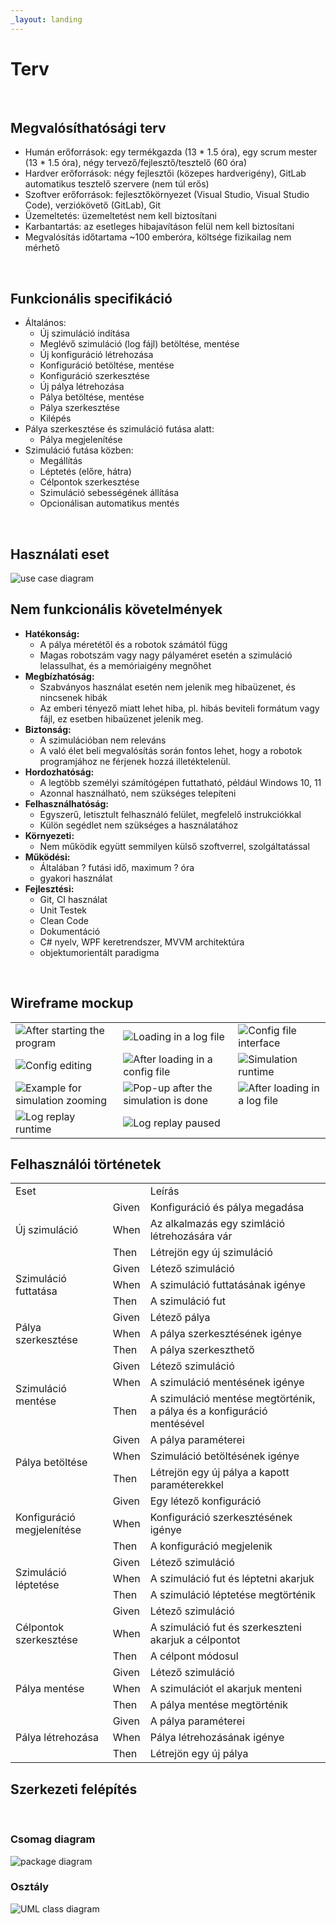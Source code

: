 ```yaml
---
_layout: landing
---
```


# Terv

<br>

## Megvalósíthatósági terv
- Humán erőforrások: egy termékgazda (13 * 1.5 óra), egy scrum mester (13 * 1.5 óra), négy tervező/fejlesztő/tesztelő (60 óra)
- Hardver erőforrások: négy fejlesztői (közepes hardverigény), GitLab automatikus tesztelő szervere (nem túl erős)
- Szoftver erőforrások: fejlesztőkörnyezet (Visual Studio, Visual Studio Code), verziókövető (GitLab), Git
- Üzemeltetés: üzemeltetést nem kell biztosítani
- Karbantartás: az esetleges hibajavításon felül nem kell biztosítani
- Megvalósítás időtartama ~100 emberóra, költsége fizikailag nem mérhető

<br>

## Funkcionális specifikáció
- Általános:
    - Új szimuláció indítása
    - Meglévő szimuláció (log fájl) betöltése, mentése
    - Új konfiguráció létrehozása
    - Konfiguráció betöltése, mentése
    - Konfiguráció szerkesztése
    - Új pálya létrehozása
    - Pálya betöltése, mentése
    - Pálya szerkesztése
    - Kilépés
- Pálya szerkesztése és szimuláció futása alatt:
    - Pálya megjelenítése
- Szimuláció futása közben:
    - Megállítás
    - Léptetés (előre, hátra)
    - Célpontok szerkesztése
    - Szimuláció sebességének állítása
    - Opcionálisan automatikus mentés


<br>

## Használati eset

![use case diagram](https://www.plantuml.com/plantuml/svg/bPQ_ZjGm4CPxFuLrD5p1FS0MwCILIEZ4mGEOP3RhYsD7zWH1q3q4BTsMAQYGU06BzsBnibA6dSo6RVtDR_vySvExJMWY3ftJGuBA950EjgWnw6YR7UhQHgZG1gzIQtrlekbq5toeTZ5qeBV67K9CXI7gzzeaVVKEOfUdjZ5ZRQxKds3Z6mVwOOJOGXhnrrVzHUd3x_dhuBUs6MBULpR_qEcao5E2Q_tipjI0hzm0H_LzthlFvfBgBa-k3nv3AoYVL17Fghk7EDg357nbpQc-Xz5sW_jRtGV0_DFnMQco0xyWozyUTPf9pnHqBd9cLYldRecOQCYCfOmdZPofBwApDq9mUS88kp3cVJBNN3l_IihlWZKtBrxoVMoqzHz32wi0j0u19FfVK7HUD5uC5Smb27wt2eAQGQBu07vFQ3frPdE9P6sbiRmnQuENzfWVba2IxLqFAuTaTaI8bTmDeHX6i1qG3PPNwSOKKe_0_m4gTIbrQL98lT5zX0fgM0lYTvXYn7OBIBhU6msV47ozWi9FYbAKakyHZw82qfwmClzBMucJlvzpeDpawMav_cc-v6_oD08kVC8xQ1x1WS_VZv2ZwArfCU_Z-Qkwv6Rv7-HG8elWBw4y5dvoCdLXFZUhwvBsMgQGGtCBlXuwftu3)

## Nem funkcionális követelmények

- <b>Hatékonság:</b>
    - A pálya méretétől és a robotok számától függ
    - Magas robotszám vagy nagy pályaméret esetén a szimuláció lelassulhat, és a memóriaigény megnőhet
- <b> Megbízhatóság:</b>
    - Szabványos használat esetén nem jelenik meg hibaüzenet, és nincsenek hibák
    - Az emberi tényező miatt lehet hiba, pl. hibás beviteli formátum vagy fájl, ez esetben hibaüzenet jelenik meg.
- <b>Biztonság:</b>
    - A szimulációban nem releváns
    - A való élet beli megvalósítás során fontos lehet, hogy a robotok programjához ne férjenek hozzá illetéktelenül.
- <b>Hordozhatóság:</b>
    - A legtöbb személyi számítógépen futtatható, például Windows 10, 11
    - Azonnal használható, nem szükséges telepíteni
- <b>Felhasználhatóság:</b>
    - Egyszerű, letisztult felhasználó felület, megfelelő instrukciókkal
    - Külön segédlet nem szükséges a használatához
- <b>Környezeti:</b>
    - Nem működik együtt semmilyen külső szoftverrel, szolgáltatással
- <b>Működési:</b>
    - Általában ? futási idő, maximum ? óra
    - gyakori használat
- <b>Fejlesztési:</b>
    - Git, CI használat
    - Unit Testek
    - Clean Code
    - Dokumentáció
    - C# nyelv, WPF keretrendszer, MVVM architektúra
    - objektumorientált paradigma

<br>

## Wireframe mockup

|   |   |   |
|---|---|---|
| ![After starting the program](~/images/wireframe/load_in.png) | ![Loading in a log file](~/images/wireframe/load_log_file.png) | ![Config file interface](~/images/wireframe/load_conf.png) |
| ![Config editing](~/images/wireframe/edit_conf.png) | ![After loading in a config file](~/images/wireframe/after_config.png) | ![Simulation runtime](~/images/wireframe/simulation_runtime.png) |
| ![Example for simulation zooming](~/images/wireframe/simulation_zooming.png) | ![Pop-up after the simulation is done](~/images/wireframe/simulation_done.png) | ![After loading in a log file](~/images/wireframe/after_log.png) |
| ![Log replay runtime](~/images/wireframe/log_replay_runtime.png) | ![Log replay paused](~/images/wireframe/log_replay_paused.png) | |





## Felhasználói történetek

<table>
  <tr>
      <td>Eset</td>
      <td></td>
      <td>Leírás</td>
  </tr>
  <tr>
      <td rowspan=3>Új szimuláció</td>
      <td>Given</td>
      <td>Konfiguráció és pálya megadása</td>
  </tr>
  <tr>
      <td>When</td>
      <td>Az alkalmazás egy szimláció létrehozására vár</td>
  </tr>
  <tr>
      <td>Then</td>
      <td>Létrejön egy új szimuláció</td>
  </tr>
  <tr>
      <td rowspan=3>Szimuláció futtatása</td>
      <td>Given</td>
      <td>Létező szimuláció</td>
  </tr>
  <tr>
      <td>When</td>
      <td>A szimuláció futtatásának igénye</td>
  </tr>
  <tr> 
      <td>Then</td>
      <td>A szimuláció fut</td>
  </tr>
  <tr>
      <td rowspan=3>Pálya szerkesztése</td>
      <td>Given</td>
      <td>Létező pálya</td>
  </tr>
  <tr>
      <td>When</td>
      <td>A pálya szerkesztésének igénye</td>
  </tr>
  <tr>
      <td>Then</td>
      <td>A pálya szerkeszthető</td>
  </tr>
  <tr>
      <td rowspan=3>Szimuláció mentése</td>
      <td>Given</td>
      <td>Létező szimuláció</td>
  </tr>
  <tr>
      <td>When</td>
      <td>A szimuláció mentésének igénye</td>
  </tr>
  <tr>
      <td>Then</td>
      <td>A szimuláció mentése megtörténik, a pálya és a konfiguráció mentésével</td>
  </tr>
  <tr>
      <td rowspan=3>Pálya betöltése</td>
      <td>Given</td>
      <td>A pálya paraméterei</td>
  </tr>
  <tr>
      <td>When</td>
      <td>Szimuláció betöltésének igénye</td>
  </tr>
  <tr> 
      <td>Then</td>
      <td>Létrejön egy új pálya a kapott paraméterekkel</td>
  </tr>
  <tr>
      <td rowspan=3>Konfiguráció megjelenítése</td>
      <td>Given</td>
      <td>Egy létező konfiguráció</td>
  </tr>
  <tr>
      <td>When</td>
      <td>Konfiguráció szerkesztésének igénye</td>
  </tr>
  <tr>
      <td>Then</td>
      <td>A konfiguráció megjelenik</td>
  </tr>
  <tr>
      <td rowspan=3>Szimuláció léptetése</td>
      <td>Given</td>
      <td>Létező szimuláció</td>
  </tr>
  <tr>
      <td>When</td>
      <td>A szimuláció fut és léptetni akarjuk</td>
  </tr>
  <tr>
      <td>Then</td>
      <td>A szimuláció léptetése megtörténik</td>
  </tr>
  <tr>
      <td rowspan=3>Célpontok szerkesztése</td>
      <td>Given</td>
      <td>Létező szimuláció</td>
  </tr>
  <tr>
      <td>When</td>
      <td>A szimuláció fut és szerkeszteni akarjuk a célpontot</td>
  </tr>
  <tr>
      <td>Then</td>
      <td>A célpont módosul</td>
  </tr>
  <tr>
      <td rowspan=3>Pálya mentése</td>
      <td>Given</td>
      <td>Létező szimuláció</td>
  </tr>
  <tr>
      <td>When</td>
      <td>A szimulációt el akarjuk menteni</td>
  </tr>
  <tr>
      <td>Then</td>
      <td>A pálya mentése megtörténik</td>
  </tr>
  <tr>
      <td rowspan=3>Pálya létrehozása</td>
      <td>Given</td>
      <td>A pálya paraméterei</td>
  </tr>
  <tr>
      <td>When</td>
      <td>Pálya létrehozásának igénye</td>
  </tr>
  <tr>
      <td>Then</td>
      <td>Létrejön egy új pálya</td>
  </tr>
</table>


## Szerkezeti felépítés

<br>

### Csomag diagram

![package diagram](https://www.plantuml.com/plantuml/svg/LL7DZgCm3BxdAVm2lC5grGLrJqLQXOhBQWuUS9ce8Ob2cAggvjt7nPG9EVdxoMSxEKm9Ovf72vKVWtVaafgknWMCE4BtuffqjmIHkeHkiAHKmEwA0q5hw0OF1NoCInGls17y2K5zxJsrxycknlyRKU94Ru0Jj7KfKcF6sM8otcscnT2qjHWq1OltlQXPpFfjlVQ1bNV9MqjH0giyxwd57r6_HF_kap12d34E9CnPcECdEI6E-Gp_A4vcIkGwWWUiHswK7cE_t5XtvkONCopCslVaXx_6ojESdh5D1KNlRwxu3Lhf72YzWJFxsXf-5NCebXVLEHBnvUNrTGPvOSM_1cncnCOCiKy6uFeeLJJ3Hs9Oxb2r5qyyg4HmgGxa-dcqtm00)

### Osztály
![UML class diagram](https://www.plantuml.com/plantuml/svg/fLTHSzie47xNhs3w92VopBMFdKxRn6ckkMcdcSXtUUZq0KiRcKO23QoS-5pVRpz0ia6O-3npUOWmtyV7xh8iy54XbTWrDPdLLAahHYj9cqGzCjvItIA5wRv0b6pH8TmKWkViRo2_9KdIqkAHLa1U_SNWwHNP98IGdayksfPijbv7pfgkfiW4lsUy54zZz0xQcguTiWt4lueIwl4C--vBge2yUqSN2YKjyFtxunFln_Lgzk_yLizEtfARcMWQoai7p9QKLp2diW8C2N47Jfp10RHJ44NkG7LD7FgZQzeG64Vj5gHY2e4NC8xRJF07LdccJHlQNhFQJAHGCbuvH2jnV053e8t910qnZbu_LOyl3E5TCzUekeCLq3esy48fLl46EEOeAKArFfJPAAJ8YYqv_o9ecROKbtlIHBTw1uUGU8vV2YfBt-_vkerOUNxFIbm6nfr_1bOjCUpzIkqgwC-tnKyey7lsusGphJbE2fTCVTVYv3aZvhF-aKv6scGZMf0KXTnwsUVvzqLKDkwUXvzMm54P6Tiwyn0fXJI8RNY0pbFEGSvP0mOkHRUemSDR2IicEeDTKGJ3Sqve4wnUAbzdHBx9o12nZ3IgSjwF1bZBKZ3_zuPwZ9ok80ZUQI6Ex0bN2eOjOMm3-K0B60Lwb3RtjAvrUL5QimOKlAyl_jON2u7-LhyfhTUwJm8j1Q_NMyyVKsu7_Fb5rgrGpDZf4nrwnIGK0xnlEzZiCOsOZwVO1-V2Si-yn6OAXLp78EjOglDndH6MaP-xjNmoGYwMCy5HYhe6cH7gT2Od2lMLyxz5SeGsdOnBO8fMoUlj2qYABWGUg8ioUrYRI3YXSOaV-ltrjI8dB-_lWjP7LzSP2KPd8KGTSbpCDC5-FyGe_mo-oXrhug0_ERLWp9ymu6GJpAfsWcVZu-jIxwEy1IZ3CfWNIoWxBQK1Kn2aWypF76dJXcD2AsAxrvsFwIGy5WzJePyXuh1BrRZJzamQikNiX5ZCMM6IorQgpvINjUzmtZKpeT2aC8g65JSSeGe89YWXuQHeEay-yHBAq8W8x-K0n_DVxclsY075O-fsxcH8N7Sgp6XTc1d1R2wNaLQituMH0ZFznaqeKmMyjDuAMty_P0Hsdbt8IerM57ZN34BU4bvdv2uZiupSPsGUqbs9z4Pm8N6f9w9A6wb4PtuyWSBau70vdzMYUBnd2ko1x8d1Cm9NkhcD318THv2dZlNDtTzydBLNr_bXMji0ZIw-OLBlAjMuYBg-mpk4ktzPzP6Wo6tcM4-KRPADM86Kh8JjeNdNZ3EbC_b_2zaRnQX8lJvQWk_UnE4m175uT2dq6EuwuUuJSr2etErwN6ii67lbH81BWKEldS4ydiHqUl1qsGF-QoD9WfVGhsdN7exTa-9qNz5Har0bQfRZEnLBFLNMGNgG_icdqPhjvAD3UjIZ9z72FvNc9ZyzMAct1EtttJ1DP4WFX7HRwNOSjvIE4BT3sBZtZvLZ3FjEE4OOxls9PtSSTrVSOTNjtJRedlQLEqc6ylAhZsvO6K9ujDkJv2FmiclgVm40)